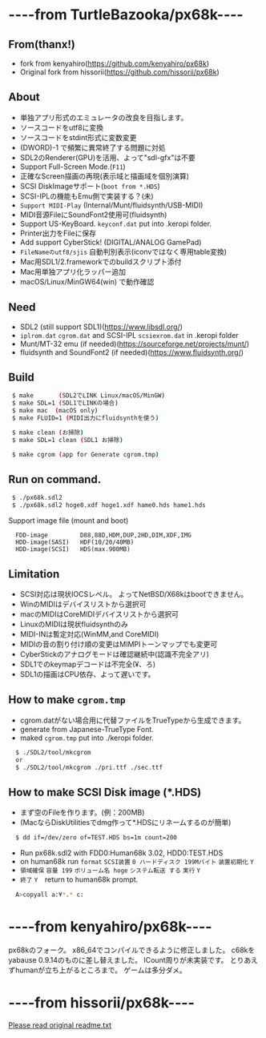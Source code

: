 # ----from TurtleBazooka/px68k----

## From(thanx!)
* fork from kenyahiro(https://github.com/kenyahiro/px68k)
* Original fork from hissorii(https://github.com/hissorii/px68k)

## About
* 単独アプリ形式のエミュレータの改良を目指します。
* ソースコードをutf8に変換
* ソースコードをstdint形式に変数変更
* (DWORD)-1 で頻繁に異常終了する問題に対処
* SDL2のRenderer(GPU)を活用、よって"sdl-gfx"は不要
* Support Full-Screen Mode.(`F11`)
* 正確なScreen描画の再現(表示域と描画域を個別演算)
* SCSI DiskImageサポート(`boot from *.HDS`)
* SCSI-IPLの機能もEmu側で実装する？(未)
* `Support MIDI-Play` (Internal/Munt/fluidsynth/USB-MIDI)
* MIDI音源FileにSoundFont2使用可(fluidsynth)
* Support US-KeyBoard. `keyconf.dat` put into .keropi folder.
* Printer出力をFileに保存
* Add support CyberStick! (DIGITAL/ANALOG GamePad)
* `FileNameのutf8/sjis` 自動判別表示(iconvではなく専用table変換)
* Mac用SDL1/2.frameworkでのbuildスクリプト添付
* Mac用単独アプリ化ラッパー追加
* macOS/Linux/MinGW64(win) で動作確認

## Need
* SDL2 (still support SDL1)(https://www.libsdl.org/)
* `iplrom.dat` `cgrom.dat` and SCSI-IPL `scsiexrom.dat` in .keropi folder
* Munt/MT-32 emu (if needed)(https://sourceforge.net/projects/munt/)
* fluidsynth and SoundFont2 (if needed)(https://www.fluidsynth.org/)

## Build

```sh
 $ make       (SDL2でLINK Linux/macOS/MinGW)
 $ make SDL=1 (SDL1でLINKの場合)
 $ make mac  (macOS only)
 $ make FLUID=1 (MIDI出力にfluidsynthを使う)

 $ make clean (お掃除)
 $ make SDL=1 clean (SDL1 お掃除)

 $ make cgrom (app for Generate cgrom.tmp)
 ```
## Run on command.

 ```sh
  $ ./px68k.sdl2
  $ ./px68k.sdl2 hoge0.xdf hoge1.xdf hame0.hds hame1.hds
 ```
 Support image file (mount and boot)

      FDD-image         D88,88D,HDM,DUP,2HD,DIM,XDF,IMG
      HDD-image(SASI)   HDF(10/20/40MB)
      HDD-image(SCSI)   HDS(max.900MB)

## Limitation
 * SCSI対応は現状IOCSレベル。 よってNetBSD/X68kはbootできません。
 * WinのMIDIはデバイスリストから選択可
 * macのMIDIはCoreMIDIデバイスリストから選択可
 * LinuxのMIDIは現状fluidsynthのみ
 * MIDI-INは暫定対応(WinMM,and CoreMIDI)
 * MIDIの音の割り付け順の変更はMIMPIトーンマップでも変更可
 * CyberStickのアナログモードは確認継続中(認識不完全アリ)
 * SDL1でのkeymapデコードは不完全(¥、ろ)
 * SDL1の描画はCPU依存、よって遅いです。

## How to make `cgrom.tmp`
 * cgrom.datがない場合用に代替ファイルをTrueTypeから生成できます。
 * generate from Japanese-TrueType Font.
 * maked `cgrom.tmp` put into ./keropi folder.

```sh
  $ ./SDL2/tool/mkcgrom
  or
  $ ./SDL2/tool/mkcgrom ./pri.ttf ./sec.ttf
```

## How to make SCSI Disk image (*.HDS)
 * まず空のFileを作ります。(例：200MB)
 * (MacならDiskUtilitiesでdmg作って*.HDSにリネームするのが簡単)

```sh
  $ dd if=/dev/zero of=TEST.HDS bs=1m count=200
```
 * Run px68k.sdl2 with FDD0:Human68k 3.02, HDD0:TEST.HDS
 * on human68k run `format` `SCSI装置` `0 ハードディスク 199Mバイト` `装置初期化` `Y`
 * `領域確保` `容量 199` `ボリューム名 hoge` `システム転送 する` `実行` `Y`
 * `終了` `Y`　return to human68k prompt.

```sh
  A>copyall a:¥*.* c:
```

# ----from kenyahiro/px68k----

 px68kのフォーク。
 x86_64でコンパイルできるように修正しました。
 c68kをyabause 0.9.14のものに差し替えました。
 ICount周りが未実装です。
 とりあえずhumanが立ち上がるところまで。
 ゲームは多分ダメ。

# ----from hissorii/px68k----

[Please read original readme.txt](./readme.txt)
